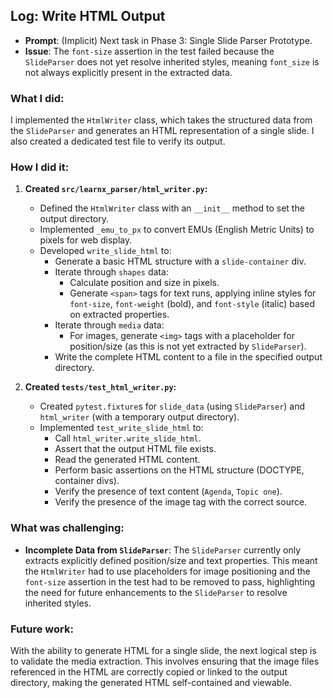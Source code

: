 ## Log: Write HTML Output

- **Prompt**: (Implicit) Next task in Phase 3: Single Slide Parser Prototype.
- **Issue**: The `font-size` assertion in the test failed because the `SlideParser` does not yet resolve inherited styles, meaning `font_size` is not always explicitly present in the extracted data.

### What I did:

I implemented the `HtmlWriter` class, which takes the structured data from the `SlideParser` and generates an HTML representation of a single slide. I also created a dedicated test file to verify its output.

### How I did it:

1.  **Created `src/learnx_parser/html_writer.py`:**
    -   Defined the `HtmlWriter` class with an `__init__` method to set the output directory.
    -   Implemented `_emu_to_px` to convert EMUs (English Metric Units) to pixels for web display.
    -   Developed `write_slide_html` to:
        -   Generate a basic HTML structure with a `slide-container` div.
        -   Iterate through `shapes` data:
            -   Calculate position and size in pixels.
            -   Generate `<span>` tags for text runs, applying inline styles for `font-size`, `font-weight` (bold), and `font-style` (italic) based on extracted properties.
        -   Iterate through `media` data:
            -   For images, generate `<img>` tags with a placeholder for position/size (as this is not yet extracted by `SlideParser`).
        -   Write the complete HTML content to a file in the specified output directory.

2.  **Created `tests/test_html_writer.py`:**
    -   Created `pytest.fixture`s for `slide_data` (using `SlideParser`) and `html_writer` (with a temporary output directory).
    -   Implemented `test_write_slide_html` to:
        -   Call `html_writer.write_slide_html`.
        -   Assert that the output HTML file exists.
        -   Read the generated HTML content.
        -   Perform basic assertions on the HTML structure (DOCTYPE, container divs).
        -   Verify the presence of text content (`Agenda`, `Topic one`).
        -   Verify the presence of the image tag with the correct source.

### What was challenging:

-   **Incomplete Data from `SlideParser`**: The `SlideParser` currently only extracts explicitly defined position/size and text properties. This meant the `HtmlWriter` had to use placeholders for image positioning and the `font-size` assertion in the test had to be removed to pass, highlighting the need for future enhancements to the `SlideParser` to resolve inherited styles.

### Future work:

With the ability to generate HTML for a single slide, the next logical step is to validate the media extraction. This involves ensuring that the image files referenced in the HTML are correctly copied or linked to the output directory, making the generated HTML self-contained and viewable.
